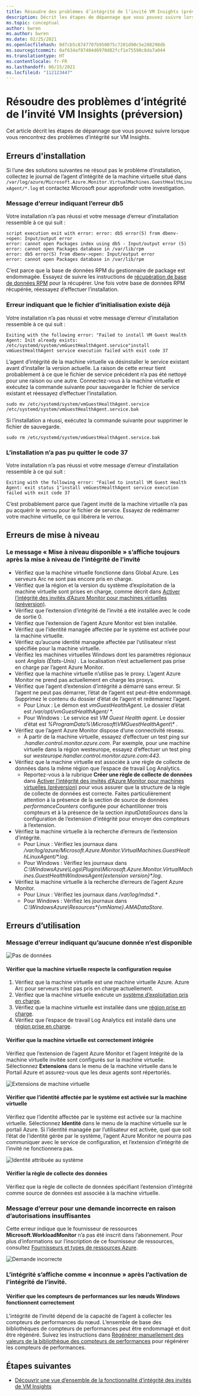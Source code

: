 ```yaml
---
title: Résoudre des problèmes d’intégrité de l’invité VM Insights (préversion)
description: Décrit les étapes de dépannage que vous pouvez suivre lorsque vous rencontrez des problèmes d’intégrité sur VM Insights.
ms.topic: conceptual
author: bwren
ms.author: bwren
ms.date: 02/25/2021
ms.openlocfilehash: 0d7cb5c8747707b950075c7201d90c5e208298db
ms.sourcegitcommit: 0af634af87404d6970d82fcf1e75598c8da7a044
ms.translationtype: HT
ms.contentlocale: fr-FR
ms.lasthandoff: 06/15/2021
ms.locfileid: "112123447"
---
```

# <a name="troubleshoot-vm-insights-guest-health-preview"></a>Résoudre des problèmes d’intégrité de l’invité VM Insights (préversion)
Cet article décrit les étapes de dépannage que vous pouvez suivre lorsque vous rencontrez des problèmes d’intégrité sur VM Insights.

## <a name="installation-errors"></a>Erreurs d'installation
Si l’une des solutions suivantes ne résout pas le problème d’installation, collectez le journal de l’agent d’intégrité de la machine virtuelle situé dans `/var/log/azure/Microsoft.Azure.Monitor.VirtualMachines.GuestHealthLinuxAgent/*.log` et contactez Microsoft pour approfondir votre investigation.

### <a name="error-message-showing-db5-error"></a>Message d’erreur indiquant l’erreur db5
Votre installation n’a pas réussi et votre message d’erreur d’installation ressemble à ce qui suit :

```
script execution exit with error: error: db5 error(5) from dbenv->open: Input/output error
error: cannot open Packages index using db5 - Input/output error (5)
error: cannot open Packages database in /var/lib/rpm
error: db5 error(5) from dbenv->open: Input/output error
error: cannot open Packages database in /var/lib/rpm
```
C’est parce que la base de données RPM du gestionnaire de package est endommagée. Essayez de suivre les instructions de [récupération de base de données RPM](https://rpm.org/user_doc/db_recovery.html) pour la récupérer. Une fois votre base de données RPM récupérée, réessayez d’effectuer l’installation.

### <a name="init-file-already-exist-error"></a>Erreur indiquant que le fichier d’initialisation existe déjà
Votre installation n’a pas réussi et votre message d’erreur d’installation ressemble à ce qui suit :

```
Exiting with the following error: "Failed to install VM Guest Health Agent: Init already exists: /etc/systemd/system/vmGuestHealthAgent.service"install vmGuestHealthAgent service execution failed with exit code 37
```

L’agent d’intégrité de la machine virtuelle va désinstaller le service existant avant d’installer la version actuelle. La raison de cette erreur tient probablement à ce que le fichier de service précédent n’a pas été nettoyé pour une raison ou une autre. Connectez-vous à la machine virtuelle et exécutez la commande suivante pour sauvegarder le fichier de service existant et réessayez d’effectuer l’installation.

```
sudo mv /etc/systemd/system/vmGuestHealthAgent.service  /etc/systemd/system/vmGuestHealthAgent.service.bak
```

Si l’installation a réussi, exécutez la commande suivante pour supprimer le fichier de sauvegarde.

```
sudo rm /etc/systemd/system/vmGuestHealthAgent.service.bak
```

### <a name="installation-failed-to-exit-code-37"></a>L’installation n’a pas pu quitter le code 37
Votre installation n’a pas réussi et votre message d’erreur d’installation ressemble à ce qui suit : 

```
Exiting with the following error: "Failed to install VM Guest Health Agent: exit status 1"install vmGuestHealthAgent service execution failed with exit code 37
```
C’est probablement parce que l’agent invité de la machine virtuelle n’a pas pu acquérir le verrou pour le fichier de service. Essayez de redémarrer votre machine virtuelle, ce qui libérera le verrou.


## <a name="upgrade-errors"></a>Erreurs de mise à niveau

### <a name="upgrade-available-message-is-still-displayed-after-upgrading-guest-health"></a>Le message « Mise à niveau disponible » s’affiche toujours après la mise à niveau de l’intégrité de l’invité 

- Vérifiez que la machine virtuelle fonctionne dans Global Azure. Les serveurs Arc ne sont pas encore pris en charge.
- Vérifiez que la région et la version du système d’exploitation de la machine virtuelle sont prises en charge, comme décrit dans [Activer l’intégrité des invités d’Azure Monitor pour machines virtuelles (préversion)](vminsights-health-enable.md).
- Vérifiez que l’extension d’intégrité de l’invité a été installée avec le code de sortie 0.
- Vérifiez que l’extension de l’agent Azure Monitor est bien installée.
- Vérifiez que l’identité managée affectée par le système est activée pour la machine virtuelle.
- Vérifiez qu’aucune identité managée affectée par l’utilisateur n’est spécifiée pour la machine virtuelle.
- Vérifiez les machines virtuelles Windows dont les paramètres régionaux sont *Anglais (États-Unis)* . La localisation n’est actuellement pas prise en charge par l’agent Azure Monitor.
- Vérifiez que la machine virtuelle n’utilise pas le proxy. L’agent Azure Monitor ne prend pas actuellement en charge les proxys.
- Vérifiez que l’agent d’extension d’intégrité a démarré sans erreur. Si l’agent ne peut pas démarrer, l’état de l’agent est peut-être endommagé. Supprimez le contenu du dossier d’état de l’agent et redémarrez l’agent.
  - Pour Linux : Le démon est *vmGuestHealthAgent*. Le dossier d’état est */var/opt/vmGuestHealthAgent/* *.
  - Pour Windows : Le service est *VM Guest Health agent*. Le dossier d’état est _%ProgramData%\Microsoft\VMGuestHealthAgent\\*_ .
- Vérifiez que l’agent Azure Monitor dispose d’une connectivité réseau. 
  - À partir de la machine virtuelle, essayez d’effectuer un test ping sur _<region>.handler.control.monitor.azure.com_. Par exemple, pour une machine virtuelle dans la région westeurope, essayez d’effectuer un test ping sur _westeurope.handler.control.monitor.azure.com:443_.
- Vérifiez que la machine virtuelle est associée à une règle de collecte de données dans la même région que l’espace de travail Log Analytics.
  -  Reportez-vous à la rubrique **Créer une règle de collecte de données** dans [Activer l’intégrité des invités d’Azure Monitor pour machines virtuelles (préversion)](vminsights-health-enable.md) pour vous assurer que la structure de la règle de collecte de données est correcte. Faites particulièrement attention à la présence de la section de source de données *performanceCounters* configurée pour échantillonner trois compteurs et à la présence de la section *inputDataSources* dans la configuration de l’extension d’intégrité pour envoyer des compteurs à l’extension.
-  Vérifiez la machine virtuelle à la recherche d’erreurs de l’extension d’intégrité.
   -  Pour Linux : Vérifiez les journaux dans _/var/log/azure/Microsoft.Azure.Monitor.VirtualMachines.GuestHealthLinuxAgent/*.log_.
   -  Pour Windows : Vérifiez les journaux dans _C:\WindowsAzure\Logs\Plugins\Microsoft.Azure.Monitor.VirtualMachines.GuestHealthWindowsAgent\{extension version}\*.log_.
-  Vérifiez la machine virtuelle à la recherche d’erreurs de l’agent Azure Monitor.
   -  Pour Linux : Vérifiez les journaux dans _/var/log/mdsd.*_ .
   -  Pour Windows : Vérifiez les journaux dans _C:\WindowsAzure\Resources\*{vmName}.AMADataStore_.
 

## <a name="usage-errors"></a>Erreurs d’utilisation

### <a name="error-message-that-no-data-is-available"></a>Message d’erreur indiquant qu’aucune donnée n’est disponible 

![Pas de données](media/vminsights-health-troubleshoot/no-data.png)


#### <a name="verify-that-the-virtual-machine-meets-configuration-requirements"></a>Vérifier que la machine virtuelle respecte la configuration requise

1. Vérifiez que la machine virtuelle est une machine virtuelle Azure. Azure Arc pour serveurs n’est pas pris en charge actuellement.
2. Vérifiez que la machine virtuelle exécute un [système d’exploitation pris en charge](vminsights-health-enable.md?current-limitations.md).
3. Vérifiez que la machine virtuelle est installée dans une [région prise en charge](vminsights-health-enable.md?current-limitations.md).
4. Vérifiez que l’espace de travail Log Analytics est installé dans une [région prise en charge](vminsights-health-enable.md?current-limitations.md).

#### <a name="verify-that-the-vm-is-properly-onboarded"></a>Vérifier que la machine virtuelle est correctement intégrée
Vérifiez que l’extension de l’agent Azure Monitor et l’agent Intégrité de la machine virtuelle invitée sont configurés sur la machine virtuelle. Sélectionnez **Extensions** dans le menu de la machine virtuelle dans le Portail Azure et assurez-vous que les deux agents sont répertoriés.

![Extensions de machine virtuelle](media/vminsights-health-troubleshoot/extensions.png)

#### <a name="verify-the-system-assigned-identity-is-enabled-on-the-virtual-machine"></a>Vérifier que l’identité affectée par le système est activée sur la machine virtuelle
Vérifiez que l’identité affectée par le système est activée sur la machine virtuelle. Sélectionnez **Identité** dans le menu de la machine virtuelle sur le portail Azure. Si l’identité managée par l’utilisateur est activée, quel que soit l’état de l’identité gérée par le système, l’agent Azure Monitor ne pourra pas communiquer avec le service de configuration, et l’extension d’intégrité de l’invité ne fonctionnera pas.

![Identité attribuée au système](media/vminsights-health-troubleshoot/system-identity.png)

#### <a name="verify-data-collection-rule"></a>Vérifier la règle de collecte des données
Vérifiez que la règle de collecte de données spécifiant l’extension d’intégrité comme source de données est associée à la machine virtuelle.

### <a name="error-message-for-bad-request-due-to-insufficient-permissions"></a>Message d’erreur pour une demande incorrecte en raison d’autorisations insuffisantes
Cette erreur indique que le fournisseur de ressources **Microsoft.WorkloadMonitor** n’a pas été inscrit dans l’abonnement. Pour plus d’informations sur l’inscription de ce fournisseur de ressources, consultez [Fournisseurs et types de ressources Azure](../../azure-resource-manager/management/resource-providers-and-types.md#register-resource-provider). 

![Demande incorrecte](media/vminsights-health-troubleshoot/bad-request.png)

### <a name="health-shows-as-unknown-after-guest-health-is-enabled"></a>L’intégrité s’affiche comme « inconnue » après l’activation de l’intégrité de l’invité.

#### <a name="verify-that-performance-counters-on-windows-nodes-are-working-correctly"></a>Vérifier que les compteurs de performances sur les nœuds Windows fonctionnent correctement 
L’intégrité de l’invité dépend de la capacité de l’agent à collecter les compteurs de performances du nœud. L’ensemble de base des bibliothèques de compteurs de performances peut être endommagé et doit être régénéré. Suivez les instructions dans [Régénérer manuellement des valeurs de la bibliothèque des compteurs de performances](/troubleshoot/windows-server/performance/rebuild-performance-counter-library-values) pour régénérer les compteurs de performances.





## <a name="next-steps"></a>Étapes suivantes

- [Découvrir une vue d’ensemble de la fonctionnalité d’intégrité des invités de VM Insights](vminsights-health-overview.md)
